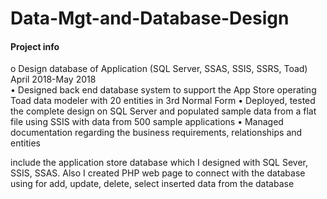# Data-Mgt-and-Database-Design

<h4>Project info</h4>

o	Design database of Application (SQL Server, SSAS, SSIS, SSRS, Toad)                                  April 2018-May 2018   
•  Designed back end database system to support the App Store operating Toad data modeler with 20 entities in  3rd Normal Form
•  Deployed, tested the complete design on SQL Server and populated sample data from a flat file using SSIS with data from 500 sample applications
•  Managed documentation regarding the business requirements, relationships and entities

include the application store database which I designed with SQL Sever, SSIS, SSAS.
Also I created PHP web page to connect with the database using for add, update, delete, select inserted data from the database
